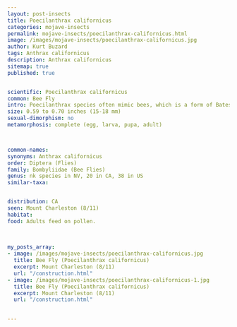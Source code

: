 ```yaml
---
layout: post-insects
title: Poecilanthrax californicus
categories: mojave-insects
permalink: mojave-insects/poecilanthrax-californicus.html
image: /images/mojave-insects/poecilanthrax-californicus.jpg
author: Kurt Buzard
tags: Anthrax californicus
description: Anthrax californicus
sitemap: true
published: true


scientific: Poecilanthrax californicus
common: Bee Fly
intro: Poecilanthrax species often mimic bees, which is a form of Batesian mimicry. They have features that resemble bees, such as a hairy body and coloration patterns, but they lack stingers. The larvae of Poecilanthrax species are parasitoids, meaning they live on or in another organism (the host) and consume it. Specifically, Poecilanthrax larvae often parasitize the larvae of other insects, such as beetles or caterpillars.
size: 0.59 to 0.70 inches (15-18 mm)
sexual-dimorphism: no
metamorphosis: complete (egg, larva, pupa, adult)



common-names: 
synonyms: Anthrax californicus
order: Diptera (Flies)
family: Bombyliidae (Bee Flies)
genus: nk species in NV, 20 in CA, 38 in US
similar-taxa: 


distribution: CA
seen: Mount Charleston (8/11)
habitat: 
food: Adults feed on pollen.
 
   

my_posts_array:
- image: /images/mojave-insects/poecilanthrax-californicus.jpg
  title: Bee Fly (Poecilanthrax californicus)
  excerpt: Mount Charleston (8/11)
  url: "/construction.html"
- image: /images/mojave-insects/poecilanthrax-californicus-1.jpg
  title: Bee Fly (Poecilanthrax californicus)
  excerpt: Mount Charleston (8/11)
  url: "/construction.html"

 
---
```

  
  
 <p></p>
  